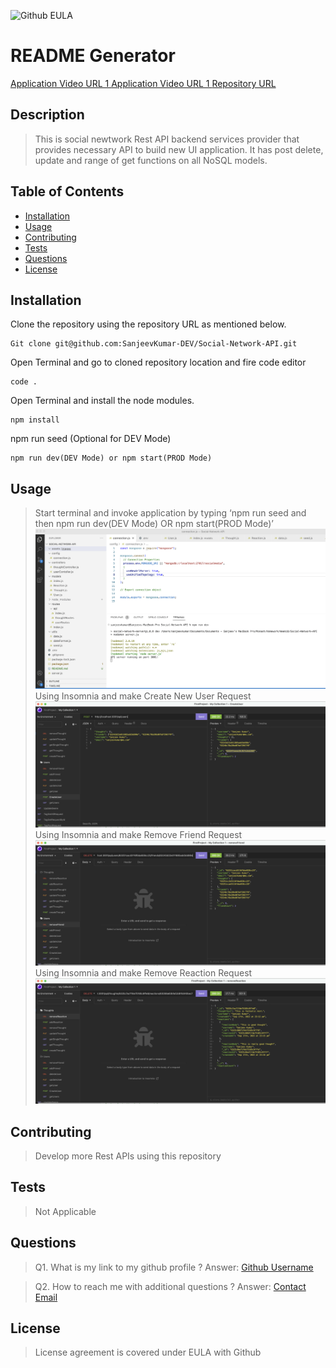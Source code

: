 ![Github EULA](assets/Images/Github_logo_black.png)
# README Generator

[Application Video URL 1  ](https://drive.google.com/file/d/1makzgewoLSzWyxKANp_zILdd2O-tWAKy/view)
[Application Video URL 1  ](https://drive.google.com/file/d/16Uq79E5plyNbDWraA9U4hXfvzIaF05o4/view)
[Repository URL ](https://github.com/SanjeevKumar-DEV/Social-Network-API)

## Description

> This is social newtwork Rest API backend 
> services provider that provides necessary 
> API to build new UI application. It has post
> delete, update and range of get functions
> on all NoSQL models. 

## Table of Contents

- [Installation](#Installation)
- [Usage](#Usage)
- [Contributing](#Contributing)
- [Tests](#Tests)
- [Questions](#Questions)
- [License](#License)

## Installation

Clone the repository using the repository URL as mentioned below.
```
Git clone git@github.com:SanjeevKumar-DEV/Social-Network-API.git
```
Open Terminal and go to cloned repository location and fire code editor
```
code .
```
Open Terminal and install the node modules.
```
npm install
```
npm run seed (Optional for DEV Mode)
```
npm run dev(DEV Mode) or npm start(PROD Mode)
```

## Usage

> Start terminal and invoke application by typing ‘npm run seed and then npm run dev(DEV Mode) OR npm start(PROD Mode)’  
![Start the application](assets/Images/startApplication.png) 
> Using Insomnia and make Create New User Request  
![Add New User](assets/Images/addNewUser.png) 
> Using Insomnia and make Remove Friend Request  
![Remove Friend](assets/Images/removeFriend.png)
> Using Insomnia and make Remove Reaction Request  
![Remove Reaction](assets/Images/removeReaction.png) 


## Contributing

> Develop more Rest APIs using this repository  

## Tests

> Not Applicable 

## Questions

> Q1. What is my link to my github profile ? 
Answer: [Github Username](https://github.com/SanjeevKumar-DEV) 

> Q2. How to reach me with additional questions ? 
Answer: [Contact Email](mailto:sanjeevkumar@me.com)

## License

> License agreement is covered under EULA with Github
